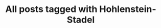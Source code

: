 ---
layout: tag
title: "All posts tagged with Hohlenstein-Stadel"
permalink: /weblog/tags/hohlenstein-stadel/
taxonomy: Hohlenstein-Stadel
---
